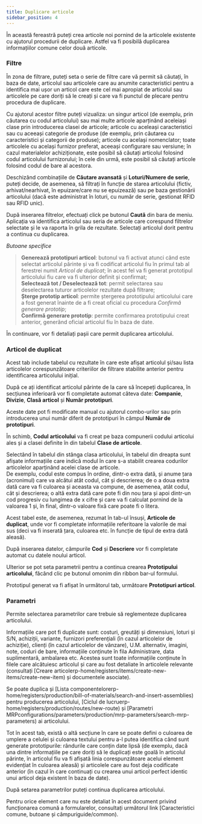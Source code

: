 ```yaml
---
title: Duplicare articole
sidebar_position: 4
---
```


În această fereastră puteți crea articole noi pornind de la articolele existente cu ajutorul procedurii de duplicare. Astfel va fi posibilă duplicarea informațiilor comune celor două articole.

### Filtre

În zona de filtrare, puteți seta o serie de filtre care vă permit să căutați, în baza de date, articolul sau articolele care au anumite caracteristici pentru a identifica mai ușor un articol care este cel mai apropiat de articolul sau articolele pe care doriți să le creați și care va fi punctul de plecare pentru procedura de duplicare.

Cu ajutorul acestor filtre puteți vizualiza: un singur articol (de exemplu, prin căutarea cu codul articolului) sau mai multe articole aparținând aceleiași clase prin introducerea clasei de articole; articole cu aceleași caracteristici sau cu aceeași categorie de produse (de exemplu, prin căutarea cu caracteristici și categorii de produse); articole cu același nomenclator; toate articolele cu același furnizor preferat, aceeași configurare sau versiune; în cazul materialelor achiziționate, este posibil să căutați articolul folosind codul articolului furnizorului; în cele din urmă, este posibil să căutați articole folosind codul de bare al acestora.

Deschizând combinațiile de **Căutare avansată** și **Loturi/Numere de serie**, puteți decide, de asemenea, să filtrați în funcție de starea articolului (fictiv, arhivat/nearhivat, în epuizare/care nu se epuizează) sau pe baza gestionării articolului (dacă este administrat în loturi, cu număr de serie, gestionat RFID sau RFID unic).

După inserarea filtrelor, efectuați click pe butonul **Caută** din bara de meniu. Aplicația va identifica articolul sau seria de articole care corespund filtrelor selectate și le va raporta în grila de rezultate. Selectați articolul dorit pentru a continua cu duplicarea.

*Butoane specifice*

> **Generează prototipuri articol**: butonul va fi activat atunci când este selectat articolul părinte și va fi codificat articolul fiu în primul tab al ferestrei numit *Articol de duplicat*; în acest fel va fi generat prototipul articolului fiu care va fi ulterior definit și confirmat;  
> **Selectează tot / Deselectează tot**: permit selectarea sau deselectarea tuturor articolelor rezultate după filtrare;  
> **Șterge prototip articol**: permite ștergerea prototipului articolului care a fost generat înainte de a fi creat oficial cu procedura *Confirmă generare prototip*;  
> **Confirmă generare prototip**: permite confirmarea prototipului creat anterior, generând oficial articolul fiu în baza de date.  

În continuare, vor fi detaliați pașii care permit duplicarea articolului.


### Articol de duplicat

Acest tab include tabelul cu rezultate în care este afișat articolul și/sau lista articolelor corespunzătoare criteriilor de filtrare stabilite anterior pentru identificarea articolului inițial.

După ce ați identificat articolul părinte de la care să începeți duplicarea, în secțiunea inferioară vor fi completate automat câteva date:  **Companie**, **Divizie**,  **Clasă articol**  și  **Număr prototipuri**. 

Aceste date pot fi modificate manual cu ajutorul combo-urilor sau prin introducerea unui număr diferit  de prototipuri în câmpul **Număr de prototipuri**.

În schimb, **Codul articolului** va fi creat pe baza compunerii codului articolui ales și a clasei definite în din tabelul **Clase de articole**.

Selectând în tabelul din stânga clasa articolului, în tabelul din dreapta sunt afișate informațiile care indică modul în care s-a stabilit crearea codurilor articolelor aparținând acelei clase de articole.  
De exemplu, codul este compus în ordine, dintr-o extra dată, și anume țara (acronimul) care va alcătui atât codul, cât și descrierea; de o a doua extra dată care va fi culoarea și aceasta va compune, de asemenea, atât codul, cât și descrierea; o altă extra dată care pote fi din nou țara și apoi dintr-un cod progresiv cu lungimea de x cifre și care va fi calculat pornind de la valoarea 1 și, în final, dintr-o valoare fixă care poate fi o litera.

Acest tabel este, de asemenea, rezumat în tab-ul însuși, **Articole de duplicat**, unde vor fi completate informațiile referitoare la valorile de mai sus (deci va fi inserată țara, culoarea etc. în funcție de tipul de extra dată aleasă).

După inserarea datelor, câmpurile **Cod**  și  **Descriere** vor fi completate automat cu datele noului articol.

Ulterior se pot seta parametrii pentru a continua crearea **Prototipului articolului**, făcând clic pe butonul omonim din ribbon bar-ul formului.

Prototipul generat va fi afișat în următorul tab,  următoare **Prototipuri articol**.

### Parametri

Permite selectarea parametrilor care trebuie să reglementeze duplicarea articolului.

Informațiile care pot fi duplicate sunt: costuri, greutăți și dimensiuni, loturi și S/N, achiziții, variante, furnizori preferențiali (în cazul articolelor de achiziție), clienți (în cazul articolelor de vânzare), U.M. alternativ, imagini, note, coduri de bare, informațiile conținute în fila Administrare, data suplimentară, ambalarea etc. Acestea sunt toate informațiile conținute în filele care alcătuiesc articolul și care au fost detaliate în articolele relevante (consultați [Creare articolerp-home/registers/items/create-new-items/create-new-item) și documentele asociate).

Se poate duplica și [Lista componentelorerp-home/registers/production/bill-of-materials/search-and-insert-assemblies) pentru producerea articolului, [Ciclul de lucruerp-home/registers/production/routes/new-route) și [Parametri MRPconfigurations/parameters/production/mrp-parameters/search-mrp-parameters) ai articolului.

Tot în acest tab, există o altă secțiune în care se poate defini o culoarea de umplere a celulei și culoarea textului pentru a-l putea identifica când sunt generate prototipurile: rândurile care conțin date lipsă (de exemplu, dacă una dintre informațiile pe care doriți să le duplicați este goală în articolul părinte, în articolul fiu va fi afișată linia corespunzătoare acelui element evidențiat în culoarea aleasă) și articolele care au fost deja codificate anterior (în cazul în care continuați cu crearea unui articol perfect identic unui articol deja existent în baza de date).

După setarea parametrilor puteți continua duplicarea articolului.

Pentru orice element care nu este detaliat în acest document privind funcționarea comună a formularelor, consultați următorul link [Caracteristici comune, butoane și câmpuriguide/common).